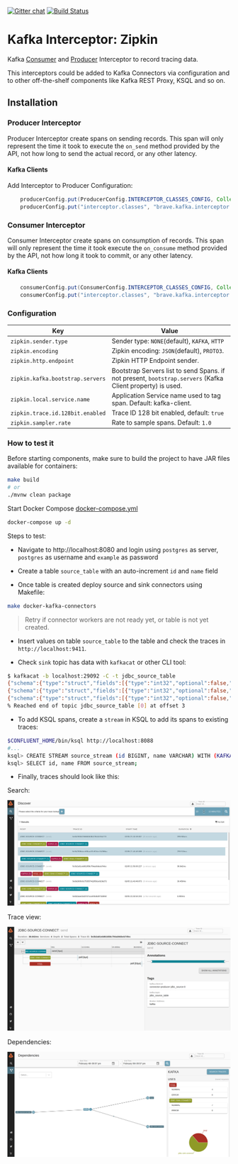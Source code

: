 [![Gitter chat](http://img.shields.io/badge/gitter-join%20chat%20%E2%86%92-brightgreen.svg)](https://gitter.im/openzipkin/zipkin)
[![Build Status](https://www.travis-ci.org/openzipkin-contrib/brave-kafka-interceptor.svg?branch=master)](https://www.travis-ci.org/openzipkin-contrib/brave-kafka-interceptor)

# Kafka Interceptor: Zipkin

Kafka [Consumer](https://kafka.apache.org/0100/javadoc/org/apache/kafka/clients/consumer/ConsumerInterceptor.html)
and
[Producer](https://kafka.apache.org/0100/javadoc/org/apache/kafka/clients/producer/ProducerInterceptor.html)
Interceptor to record tracing data.

This interceptors could be added to Kafka Connectors via configuration and to other off-the-shelf
components like Kafka REST Proxy, KSQL and so on.

## Installation

### Producer Interceptor

Producer Interceptor create spans on sending records. This span will only represent the time it took to
execute the `on_send` method provided by the API, not how long to send the actual record, or any other latency.

#### Kafka Clients

Add Interceptor to Producer Configuration:

```java
    producerConfig.put(ProducerConfig.INTERCEPTOR_CLASSES_CONFIG, Collections.singletonList(TracingProducerInterceptor.class));
    producerConfig.put("interceptor.classes", "brave.kafka.interceptor.TracingProducerInterceptor");
```
### Consumer Interceptor

Consumer Interceptor create spans on consumption of records. This span will only represent the time it took execute
the `on_consume` method provided by the API, not how long it took to commit, or any other latency.

#### Kafka Clients

```java
    consumerConfig.put(ConsumerConfig.INTERCEPTOR_CLASSES_CONFIG, Collections.singletonList(TracingConsumerInterceptor.class));
    consumerConfig.put("interceptor.classes", "brave.kafka.interceptor.TracingConsumerInterceptor");
```

### Configuration

| Key | Value |
|-----|-------|
| `zipkin.sender.type` | Sender type: `NONE`(default), `KAFKA`, `HTTP` |
| `zipkin.encoding` | Zipkin encoding: `JSON`(default), `PROTO3`. |
| `zipkin.http.endpoint` | Zipkin HTTP Endpoint sender. |
| `zipkin.kafka.bootstrap.servers` | Bootstrap Servers list to send Spans. if not present, `bootstrap.servers` (Kafka Client property) is used. |
| `zipkin.local.service.name` | Application Service name used to tag span. Default: kafka-client. |
| `zipkin.trace.id.128bit.enabled` | Trace ID 128 bit enabled, default: `true` |
| `zipkin.sampler.rate` | Rate to sample spans. Default: `1.0` |

### How to test it

Before starting components, make sure to build the project to have JAR files available for containers:

```bash
make build
# or 
./mvnw clean package
```

Start Docker Compose [docker-compose.yml](docker-compose.yml)

```bash
docker-compose up -d
```

Steps to test:
* Navigate to http://localhost:8080 and login using `postgres` as server, `postgres` as username and `example` as password

* Create a table `source_table` with an auto-increment `id` and `name` field

* Once table is created deploy source and sink connectors using Makefile:

```bash
make docker-kafka-connectors
```

> Retry if connector workers are not ready yet, or table is not yet created.

* Insert values on table `source_table` to the table and check the traces in `http://localhost:9411`.

* Check `sink` topic has data with `kafkacat` or other CLI tool:

```bash
$ kafkacat -b localhost:29092 -C -t jdbc_source_table
{"schema":{"type":"struct","fields":[{"type":"int32","optional":false,"field":"id"},{"type":"string","optional":false,"field":"name"}],"optional":false,"name":"source_table"},"payload":{"id":1,"name":"asdf"}}
{"schema":{"type":"struct","fields":[{"type":"int32","optional":false,"field":"id"},{"type":"string","optional":false,"field":"name"}],"optional":false,"name":"source_table"},"payload":{"id":1,"name":"asdfa"}}
{"schema":{"type":"struct","fields":[{"type":"int32","optional":false,"field":"id"},{"type":"string","optional":false,"field":"name"}],"optional":false,"name":"source_table"},"payload":{"id":2,"name":"agdsg"}}
% Reached end of topic jdbc_source_table [0] at offset 3
```

* To add KSQL spans, create a `stream` in KSQL to add its spans to existing traces:

```bash
$CONFLUENT_HOME/bin/ksql http://localhost:8088
#...
ksql> CREATE STREAM source_stream (id BIGINT, name VARCHAR) WITH (KAFKA_TOPIC='jdbc_source_table', VALUE_FORMAT='JSON');
ksql> SELECT id, name FROM source_stream;
```

* Finally, traces should look like this:

Search:

![](docs/search.png)

Trace view:

![](docs/trace.png)

Dependencies:

![](docs/dependencies.png)

